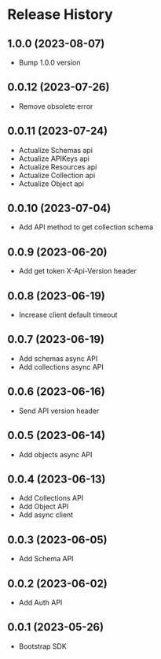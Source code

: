 Release History
===============

1.0.0 (2023-08-07)
------------------

- Bump 1.0.0 version

0.0.12 (2023-07-26)
-------------------

- Remove obsolete error

0.0.11 (2023-07-24)
-------------------

- Actualize Schemas api
- Actualize APIKeys api
- Actualize Resources api
- Actualize Collection api
- Actualize Object api

0.0.10 (2023-07-04)
-------------------

- Add API method to get collection schema

0.0.9 (2023-06-20)
------------------

- Add get token X-Api-Version header

0.0.8 (2023-06-19)
------------------

- Increase client default timeout

0.0.7 (2023-06-19)
------------------

- Add schemas async API
- Add collections async API

0.0.6 (2023-06-16)
------------------

- Send API version header

0.0.5 (2023-06-14)
------------------

- Add objects async API

0.0.4 (2023-06-13)
------------------

- Add Collections API
- Add Object API
- Add async client

0.0.3 (2023-06-05)
------------------

- Add Schema API

0.0.2 (2023-06-02)
------------------

- Add Auth API

0.0.1 (2023-05-26)
------------------

- Bootstrap SDK
